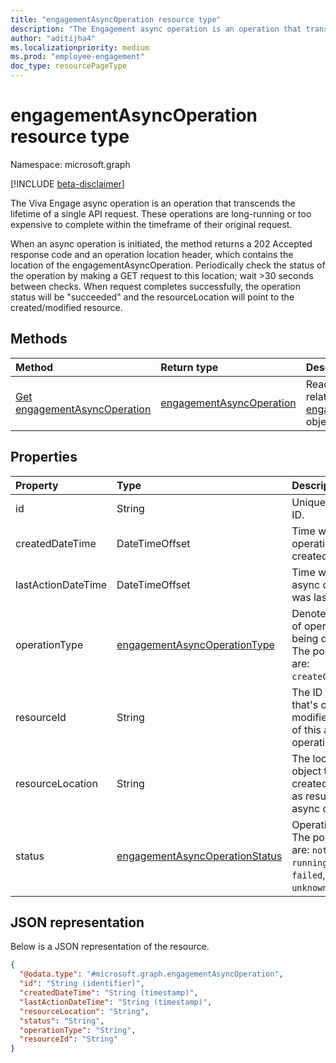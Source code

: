 ```yaml
---
title: "engagementAsyncOperation resource type"
description: "The Engagement async operation is an operation that transcends the lifetime of a single API request. "
author: "aditijha4"
ms.localizationpriority: medium
ms.prod: "employee-engagement"
doc_type: resourcePageType
---
```


# engagementAsyncOperation resource type

Namespace: microsoft.graph

[!INCLUDE [beta-disclaimer](../../includes/beta-disclaimer.md)]

The Viva Engage async operation is an operation that transcends the lifetime of a single API request. These operations are long-running or too expensive to complete within the timeframe of their original request.

When an async operation is initiated, the method returns a 202 Accepted response code and an operation location header, which contains the location of the engagementAsyncOperation. Periodically check the status of the operation by making a GET request to this location; wait >30 seconds between checks. When request completes successfully, the operation status will be "succeeded" and the resourceLocation will point to the created/modified resource.


## Methods
|Method|Return type|Description|
|:---|:---|:---|
| [Get engagementAsyncOperation](../api/engagementasyncoperation-get.md) | [engagementAsyncOperation](../resources/engagementasyncoperation.md) | Read the properties and relationships of an [engagementAsyncOperation](../resources/engagementasyncoperation.md) object. |

## Properties
|Property|Type|Description|
|:---|:---|:---|
| id | String | Unique operation ID. |
| createdDateTime | DateTimeOffset | Time when the operation was created. |
| lastActionDateTime | DateTimeOffset | Time when the async operation was last updated. |
| operationType | [engagementAsyncOperationType](../resources/engagementasyncoperationtype.md) | Denotes which type of operation is being described. The possible values are: `createCommunity`. |
| resourceId | String | The ID of the object that's created or modified as result of this async operation. |
| resourceLocation |String| The location of the object that's created or modified as result of this async operation. |
| status | [engagementAsyncOperationStatus](../resources/engagementasyncoperationstatus.md) | Operation status. The possible values are: `notStarted`, `running`, `succeeded`, `failed`, `unknownFutureValue`.|


## JSON representation
Below is a JSON representation of the resource.
<!-- {
  "blockType": "resource",
  "keyProperty": "id",
  "@odata.type": "microsoft.graph.engagementAsyncOperation",
  "baseType": "microsoft.graph.longRunningOperation",
  "openType": false
}
-->
``` json
{
  "@odata.type": "#microsoft.graph.engagementAsyncOperation",
  "id": "String (identifier)",
  "createdDateTime": "String (timestamp)",
  "lastActionDateTime": "String (timestamp)",
  "resourceLocation": "String",
  "status": "String",
  "operationType": "String",
  "resourceId": "String"
}
```

